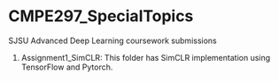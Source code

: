 # CMPE297_SpecialTopics
SJSU Advanced Deep Learning coursework submissions

1. Assignment1_SimCLR: This folder has SimCLR implementation using TensorFlow and Pytorch.  


